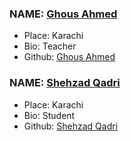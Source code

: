 ### NAME: [Ghous Ahmed](https://github.com/ghousahmed367)
- Place: Karachi
- Bio: Teacher
- Github: [Ghous Ahmed](https://github.com/ghousahmed367)

### NAME: [Shehzad Qadri](https://github.com/shehzad.developers92)
- Place: Karachi
- Bio: Student
- Github: [Shehzad Qadri](https://github.com/shehzad.developers92)
